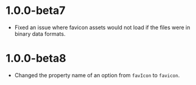 # 1.0.0-beta7
- Fixed an issue where favicon assets would not load if the files were in binary data formats.

# 1.0.0-beta8
- Changed the property name of an option from `favIcon` to `favicon`.